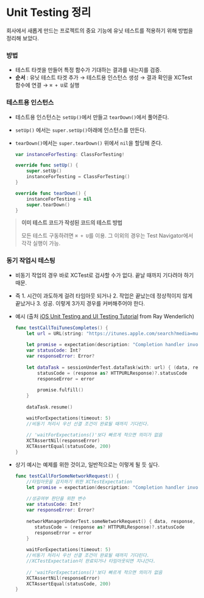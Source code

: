 # Unit Testing 정리
회사에서 새롭게 만드는 프로젝트의 중요 기능에 유닛 테스트를 적용하기 위해 방법을 정리해 보았다.


### 방법
- 테스트 타겟을 만들어 특정 함수가 기대하는 결과를 내는지를 검증.
- **순서** : 유닛 테스트 타겟 추가 → 테스트용 인스턴스 생성 → 결과 확인을 XCTest 함수에 연결 → `⌘ + U`로 실행

### 테스트용 인스턴스
- 테스트용 인스턴스는 `setUp()`에서 만들고 `tearDown()`에서 풀어준다.
- `setUp()` 에서는 `super.setUp()`아래에 인스턴스를 만든다.
- `tearDown()`에서는 `super.tearDown()` 위에서 `nil`을 할당해 준다.

	```swift
    var instanceForTesting: ClassForTesting!
    
    override func setUp() {
        super.setUp()
        instanceForTesting = ClassForTesting()
    }
    
    override func tearDown() {
        instanceForTesting = nil
        super.tearDown()
    }
	```

> **이미 테스트 코드가 작성된 코드의 테스트 방법**
> 
> 모든 테스트 구동하려면 `⌘ + U`를 이용. 그 이외의 경우는 Test Navigator에서 각각 실행이 가능.

### 동기 작업시 테스팅

- 비동기 작업의 경우 바로 XCTest로 검사할 수가 없다. 끝날 때까지 기다려야 하기 때문.
- 즉 1. 시간이 과도하게 걸려 타임아웃 되거나 2. 작업은 끝났는데 정상적이지 않게 끝났거나 3. 성공. 이렇게 3가지 경우를 커버해주어야 한다.
- 예시 (출처 [iOS Unit Testing and UI Testing Tutorial](https://www.raywenderlich.com/150073/ios-unit-testing-and-ui-testing-tutorial) from Ray Wenderlich)

	```swift
	func testCallToiTunesCompletes() {
	    let url = URL(string: "https://itunes.apple.com/search?media=music&entity=song&term=abba")!
	    
	    let promise = expectation(description: "Completion handler invoked")
	    var statusCode: Int?
	    var responseError: Error?
	    
	    let dataTask = sessionUnderTest.dataTask(with: url) { (data, response, error) in
	        statusCode = (response as? HTTPURLResponse)?.statusCode
	        responseError = error
	        
	        promise.fulfill()
	    }
	    
	    dataTask.resume()
	
	    waitForExpectations(timeout: 5)
	    //비동기 처리시 우선 선결 조건이 완료될 때까지 기다린다.
	    
	    // 'waitForExpectations()'보다 빠르게 적으면 의미가 없음
	    XCTAssertNil(responseError)
	    XCTAssertEqual(statusCode, 200)
	}
	```
	
- 상기 예시는 예제를 위한 것이고, 일반적으로는 이렇게 될 듯 싶다.

	```swift
	func testCallForSomeNetworkRequest() {	    
	    //타임아웃을 감지하기 위한 XCTestExpectation
	    let promise = expectation(description: "Completion handler invoked")
	    
	    //성공여부 판단을 위한 변수
	    var statusCode: Int?
	    var responseError: Error?
	    
	    networkManagerUnderTest.someNetworkRequest() { data, response, error in 
	       statusCode = (response as? HTTPURLResponse)?.statusCode
	       responseError = error
	    }
	    
	    waitForExpectations(timeout: 5)
	    //비동기 처리시 우선 선결 조건이 완료될 때까지 기다린다.
	    //XCTestExpectation이 완료되거나 타임아웃되면 지나간다.
	    
	    // 'waitForExpectations()'보다 빠르게 적으면 의미가 없음
	    XCTAssertNil(responseError)
	    XCTAssertEqual(statusCode, 200)
	}
	```